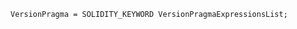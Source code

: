 <!-- This file is generated automatically by infrastructure scripts. Please don't edit by hand. -->

```{ .ebnf .slang-ebnf #VersionPragma }
VersionPragma = SOLIDITY_KEYWORD VersionPragmaExpressionsList;
```
